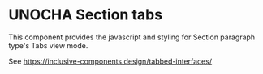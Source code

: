 UNOCHA Section tabs
===================

This component provides the javascript and styling for Section paragraph type's
Tabs view mode.

See https://inclusive-components.design/tabbed-interfaces/
